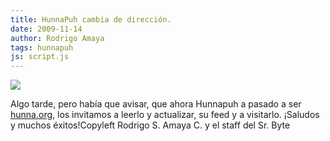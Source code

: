 ```yaml
---
title: HunnaPuh cambia de dirección.
date: 2009-11-14
author: Rodrigo Amaya
tags: hunnapuh
js: script.js
---
```


[![](http://1.bp.blogspot.com/_ayvorITawE4/Sv7A0725niI/AAAAAAAACOU/hE1GT5uoXzQ/s400/hunnacierra.jpg)](http://1.bp.blogspot.com/_ayvorITawE4/Sv7A0725niI/AAAAAAAACOU/hE1GT5uoXzQ/s1600-h/hunnacierra.jpg)

Algo tarde, pero había que avisar, que
      ahora Hunnapuh a pasado a ser [hunna.org](http://hunna.org/), los invitamos a leerlo y actualizar, su
      feed y a visitarlo. ¡Saludos y muchos éxitos!Copyleft
      Rodrigo S. Amaya C. y el staff del Sr. Byte